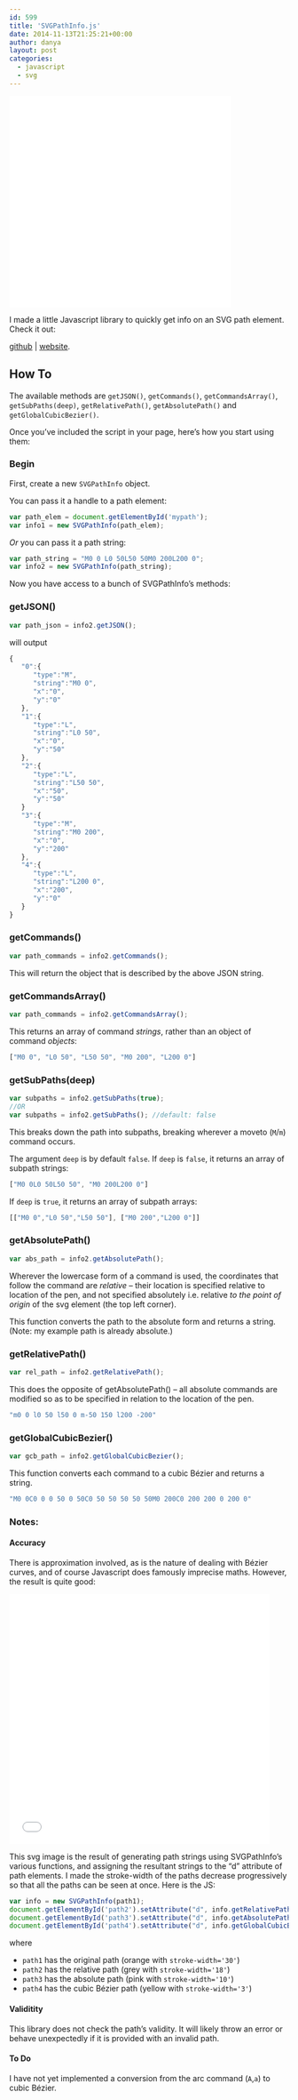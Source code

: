 ```yaml
---
id: 599
title: 'SVGPathInfo.js'
date: 2014-11-13T21:25:21+00:00
author: danya
layout: post
categories:
  - javascript
  - svg
---
```


<iframe src="/assets/iframes/SVGPathInfo-demo.html" height="380" width="400" frameborder="0"></iframe>

I made a little Javascript library to quickly get info on an SVG path element. Check it out:

 <a href='https://github.com/danyalette/SVGPathInfo' target='_blank'>github</a> | <a href='https://danyalette.com/SVGPathInfo' target='_blank'>website</a>.

<!--more-->

## How To

The available methods are `getJSON()`, `getCommands()`, `getCommandsArray()`, `getSubPaths(deep)`, `getRelativePath()`, `getAbsolutePath()` and `getGlobalCubicBezier()`.

Once you&#8217;ve included the script in your page, here&#8217;s how you start using them:

### Begin

First, create a new `SVGPathInfo` object.

You can pass it a handle to a path element:

```javascript
var path_elem = document.getElementById('mypath');
var info1 = new SVGPathInfo(path_elem);
```

_Or_ you can pass it a path string:

```javascript
var path_string = "M0 0 L0 50L50 50M0 200L200 0";
var info2 = new SVGPathInfo(path_string);
```

Now you have access to a bunch of SVGPathInfo&#8217;s methods:

### getJSON()

```javascript
var path_json = info2.getJSON();
```

will output

```javascript
{  
   "0":{  
      "type":"M",
      "string":"M0 0",
      "x":"0",
      "y":"0"
   },
   "1":{  
      "type":"L",
      "string":"L0 50",
      "x":"0",
      "y":"50"
   },
   "2":{  
      "type":"L",
      "string":"L50 50",
      "x":"50",
      "y":"50"
   }
   "3":{  
      "type":"M",
      "string":"M0 200",
      "x":"0",
      "y":"200"
   },
   "4":{  
      "type":"L",
      "string":"L200 0",
      "x":"200",
      "y":"0"
   }
}
```

### getCommands()

```javascript
var path_commands = info2.getCommands();
```

This will return the object that is described by the above JSON string.

### getCommandsArray()

```javascript
var path_commands = info2.getCommandsArray();
```

This returns an array of command _strings_, rather than an object of command _objects_:

```javascript
["M0 0", "L0 50", "L50 50", "M0 200", "L200 0"]
```

### getSubPaths(deep)

```javascript
var subpaths = info2.getSubPaths(true);
//OR
var subpaths = info2.getSubPaths(); //default: false
```

This breaks down the path into subpaths, breaking wherever a moveto (`M`/`m`) command occurs.

The argument `deep` is by default `false`. If `deep` is `false`, it returns an array of subpath strings:

```javascript
["M0 0L0 50L50 50", "M0 200L200 0"]
```

If `deep` is `true`, it returns an array of subpath arrays:

```javascript
[["M0 0","L0 50","L50 50"], ["M0 200","L200 0"]]
```

### getAbsolutePath()

```javascript
var abs_path = info2.getAbsolutePath();
```

Wherever the lowercase form of a command is used, the coordinates that follow the command are _relative_ &#8211; their location is specified relative to location of the pen, and not specified absolutely i.e. relative _to the point of origin_ of the svg element (the top left corner).

This function converts the path to the absolute form and returns a string. (Note: my example path is already absolute.)

### getRelativePath()

```javascript
var rel_path = info2.getRelativePath();
```

This does the opposite of getAbsolutePath() &#8211; all absolute commands are modified so as to be specified in relation to the location of the pen.

```javascript
"m0 0 l0 50 l50 0 m-50 150 l200 -200"
```

### getGlobalCubicBezier()

```javascript
var gcb_path = info2.getGlobalCubicBezier();
```

This function converts each command to a cubic Bézier and returns a string.

```javascript
"M0 0C0 0 0 50 0 50C0 50 50 50 50 50M0 200C0 200 200 0 200 0"
```

### Notes:

#### Accuracy

There is approximation involved, as is the nature of dealing with Bézier curves, and of course Javascript does famously imprecise maths. However, the result is quite good:

<iframe src="/assets/iframes/SVGPathInfo-demo2.html" height="450" width="470" frameborder="0"></iframe>

This svg image is the result of generating path strings using SVGPathInfo&#8217;s various functions, and assigning the resultant strings to the &#8220;d&#8221; attribute of path elements. I made the stroke-width of the paths decrease progressively so that all the paths can be seen at once. Here is the JS:

```javascript
var info = new SVGPathInfo(path1);
document.getElementById('path2').setAttribute("d", info.getRelativePath());
document.getElementById('path3').setAttribute("d", info.getAbsolutePath());
document.getElementById('path4').setAttribute("d", info.getGlobalCubicBezier());
```

where

- `path1` has the original path (orange with `stroke-width='30'`)
- `path2` has the relative path (grey with `stroke-width='18'`)
- `path3` has the absolute path (pink with `stroke-width='10'`)   
- `path4` has the cubic Bézier path (yellow with `stroke-width='3'`)

#### Validitity

This library does not check the path&#8217;s validity. It will likely throw an error or behave unexpectedly if it is provided with an invalid path.

#### To Do

I have not yet implemented a conversion from the arc command (`A`,`a`) to cubic Bézier.
